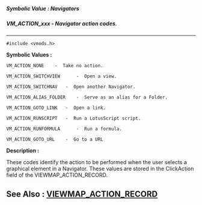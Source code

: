 ##### Symbolic Value : Navigators
##### VM_ACTION_xxx - Navigator action codes.
---
```
#include <vmods.h>
```

**Symbolic Values :**

	VM_ACTION_NONE	  -  Take no action.

	VM_ACTION_SWITCHVIEW	  -  Open a view.

	VM_ACTION_SWITCHNAV	  -  Open another Navigator.

	VM_ACTION_ALIAS_FOLDER	  -  Serve as an alias for a Folder.

	VM_ACTION_GOTO_LINK	  -  Open a link.

	VM_ACTION_RUNSCRIPT	  -  Run a LotusScript script.

	VM_ACTION_RUNFORMULA	  -  Run a formula.

	VM_ACTION_GOTO_URL	  -  Go to a URL


**Description :**

These codes identify the action to be performed when the user selects a graphical element in a Navigator.  These values are stored in the ClickAction field of the VIEWMAP_ACTION_RECORD.


**See Also :**
[VIEWMAP_ACTION_RECORD](/domino-c-api-docs/reference/Data/VIEWMAP_ACTION_RECORD)
---
